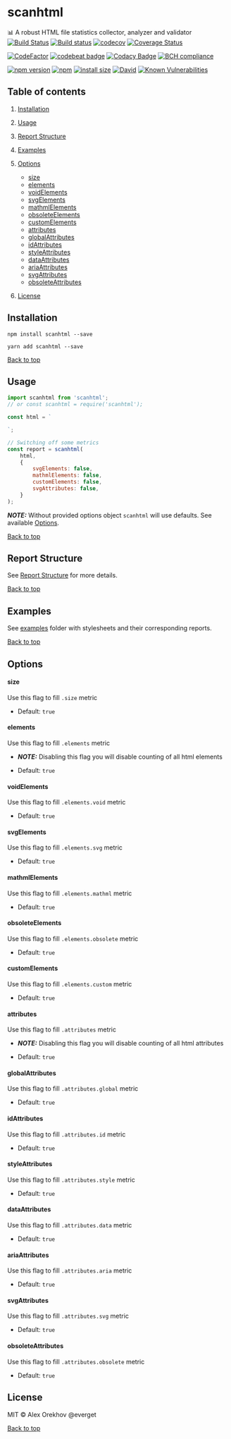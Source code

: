 # scanhtml

:bar_chart: A robust HTML file statistics collector, analyzer and validator
[![Build Status](https://travis-ci.org/everget/scanhtml.svg?branch=master)](https://travis-ci.org/everget/scanhtml) [![Build status](https://ci.appveyor.com/api/projects/status/dl88bnkepmy3blwr/branch/master?svg=true)](https://ci.appveyor.com/project/everget/scanhtml/branch/master) [![codecov](https://codecov.io/gh/everget/scanhtml/branch/master/graph/badge.svg)](https://codecov.io/gh/everget/scanhtml) [![Coverage Status](https://coveralls.io/repos/github/everget/scanhtml/badge.svg?branch=master)](https://coveralls.io/github/everget/scanhtml?branch=master)

[![CodeFactor](https://www.codefactor.io/repository/github/everget/scanhtml/badge)](https://www.codefactor.io/repository/github/everget/scanhtml) [![codebeat badge](https://codebeat.co/badges/b930dfd0-6922-4750-b32c-9f8fdcccb0f6)](https://codebeat.co/projects/github-com-everget-scanhtml-master) [![Codacy Badge](https://api.codacy.com/project/badge/Grade/81c450c367f14b6ea8430a0ad348429c)](https://www.codacy.com/project/coriolan61/scanhtml/dashboard?utm_source=github.com&amp;utm_medium=referral&amp;utm_content=everget/scanhtml&amp;utm_campaign=Badge_Grade_Dashboard) [![BCH compliance](https://bettercodehub.com/edge/badge/everget/scanhtml?branch=master)](https://bettercodehub.com/)

[![npm version](https://img.shields.io/npm/v/scanhtml.svg?style=flat)](https://www.npmjs.com/package/scanhtml) [![npm](https://img.shields.io/npm/dm/scanhtml.svg?style=flat)](https://www.npmjs.com/package/scanhtml) [![install size](https://packagephobia.now.sh/badge?p=scanhtml@1.0.0)](https://packagephobia.now.sh/result?p=scanhtml@1.0.0) [![David](https://img.shields.io/david/dev/everget/scanhtml.svg)](https://david-dm.org/everget/scanhtml) [![Known Vulnerabilities](https://snyk.io/test/github/everget/scanhtml/badge.svg)](https://snyk.io/test/github/everget/scanhtml)

## Table of contents

1. [Installation](#installation)

1. [Usage](#usage)

1. [Report Structure](#report-structure)

1. [Examples](#examples)

1. [Options](#options)
	* [size](#size)
	* [elements](#elements)
	* [voidElements](#voidelements)
	* [svgElements](#svgelements)
	* [mathmlElements](#mathmlelements)
	* [obsoleteElements](#obsoleteelements)
	* [customElements](#customelements)
	* [attributes](#attributes)
	* [globalAttributes](#globalattributes)
	* [idAttributes](#idattributes)
	* [styleAttributes](#styleattributes)
	* [dataAttributes](#dataattributes)
	* [ariaAttributes](#ariaattributes)
	* [svgAttributes](#svgattributes)
	* [obsoleteAttributes](#obsoleteattributes)

1. [License](#license)

## Installation
```
npm install scanhtml --save
```

```
yarn add scanhtml --save
```

[Back to top](#table-of-contents)

## Usage

```js
import scanhtml from 'scanhtml';
// or const scanhtml = require('scanhtml');

const html = `

`;

// Switching off some metrics
const report = scanhtml(
	html,
	{
		svgElements: false,
		mathmlElements: false,
		customElements: false,
		svgAttributes: false,
	}
);
```

**_NOTE:_** Without provided options object `scanhtml` will use defaults. See available [Options](#options).

[Back to top](#table-of-contents)

## Report Structure

See [Report Structure](https://github.com/everget/scanhtml/tree/master/REPORT_STRUCTURE.md) for more details.

[Back to top](#table-of-contents)

## Examples

See [examples](https://github.com/everget/scanhtml/tree/master/examples) folder with stylesheets and their corresponding reports.

[Back to top](#table-of-contents)

## Options

#### size

Use this flag to fill `.size` metric

* Default: `true`

#### elements

Use this flag to fill `.elements` metric

* **_NOTE:_** Disabling this flag you will disable counting of all html elements

* Default: `true`

#### voidElements

Use this flag to fill `.elements.void` metric

* Default: `true`

#### svgElements

Use this flag to fill `.elements.svg` metric

* Default: `true`

#### mathmlElements

Use this flag to fill `.elements.mathml` metric

* Default: `true`

#### obsoleteElements

Use this flag to fill `.elements.obsolete` metric

* Default: `true`

#### customElements

Use this flag to fill `.elements.custom` metric

* Default: `true`

#### attributes

Use this flag to fill `.attributes` metric

* **_NOTE:_** Disabling this flag you will disable counting of all html attributes

* Default: `true`

#### globalAttributes

Use this flag to fill `.attributes.global` metric

* Default: `true`

#### idAttributes

Use this flag to fill `.attributes.id` metric

* Default: `true`

#### styleAttributes

Use this flag to fill `.attributes.style` metric

* Default: `true`

#### dataAttributes

Use this flag to fill `.attributes.data` metric

* Default: `true`

#### ariaAttributes

Use this flag to fill `.attributes.aria` metric

* Default: `true`

#### svgAttributes

Use this flag to fill `.attributes.svg` metric

* Default: `true`

#### obsoleteAttributes

Use this flag to fill `.attributes.obsolete` metric

* Default: `true`

## License

MIT © Alex Orekhov @everget

[Back to top](#table-of-contents)
